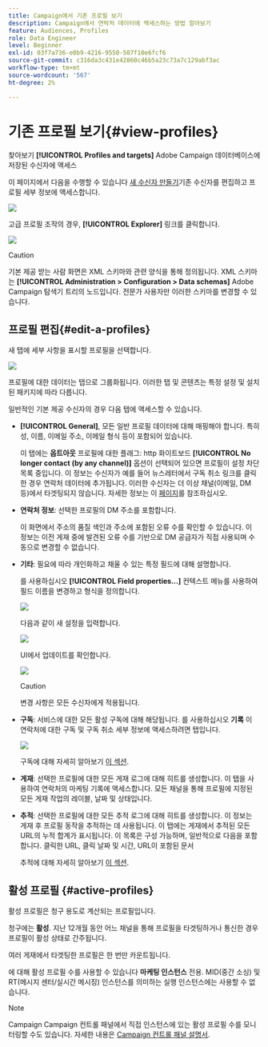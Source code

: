 ```yaml
---
title: Campaign에서 기존 프로필 보기
description: Campaign에서 연락처 데이터에 액세스하는 방법 알아보기
feature: Audiences, Profiles
role: Data Engineer
level: Beginner
exl-id: 03f7a736-e0b9-4216-9550-507f10e6fcf6
source-git-commit: c316da3c431e42860c46b5a23c73a7c129abf3ac
workflow-type: tm+mt
source-wordcount: '567'
ht-degree: 2%

---
```


# 기존 프로필 보기{#view-profiles}

찾아보기 **[!UICONTROL Profiles and targets]** Adobe Campaign 데이터베이스에 저장된 수신자에 액세스

이 페이지에서 다음을 수행할 수 있습니다 [새 수신자 만들기](create-profiles.md)기존 수신자를 편집하고 프로필 세부 정보에 액세스합니다.

![](assets/profiles-and-targets.png)

고급 프로필 조작의 경우, **[!UICONTROL Explorer]** 링크를 클릭합니다.

![](assets/recipients-in-explorer.png)


>[!CAUTION]
>
>기본 제공 받는 사람 화면은 XML 스키마와 관련 양식을 통해 정의됩니다. XML 스키마는 **[!UICONTROL Administration > Configuration > Data schemas]** Adobe Campaign 탐색기 트리의 노드입니다. 전문가 사용자만 이러한 스키마를 변경할 수 있습니다.

## 프로필 편집{#edit-a-profiles}

새 탭에 세부 사항을 표시할 프로필을 선택합니다.

![](assets/edit-a-profile.png)

프로필에 대한 데이터는 탭으로 그룹화됩니다. 이러한 탭 및 콘텐츠는 특정 설정 및 설치된 패키지에 따라 다릅니다.

일반적인 기본 제공 수신자의 경우 다음 탭에 액세스할 수 있습니다.

* **[!UICONTROL General]**, 모든 일반 프로필 데이터에 대해 매핑해야 합니다. 특히 성, 이름, 이메일 주소, 이메일 형식 등이 포함되어 있습니다.

   이 탭에는 **옵트아웃** 프로필에 대한 플래그: http 화이트보드 **[!UICONTROL No longer contact (by any channel)]** 옵션이 선택되어 있으면 프로필이 설정 차단 목록 중입니다. 이 정보는 수신자가 예를 들어 뉴스레터에서 구독 취소 링크를 클릭한 경우 연락처 데이터에 추가됩니다. 이러한 수신자는 더 이상 채널(이메일, DM 등)에서 타겟팅되지 않습니다. 자세한 정보는 이 [페이지](../send/quarantines.md)를 참조하십시오.

* **연락처 정보**: 선택한 프로필의 DM 주소를 포함합니다.

   이 화면에서 주소의 품질 색인과 주소에 포함된 오류 수를 확인할 수 있습니다. 이 정보는 이전 게재 중에 발견된 오류 수를 기반으로 DM 공급자가 직접 사용되며 수동으로 변경할 수 없습니다.

* **기타**: 필요에 따라 개인화하고 채울 수 있는 특정 필드에 대해 설명합니다.

   를 사용하십시오 **[!UICONTROL Field properties…]** 컨텍스트 메뉴를 사용하여 필드 이름을 변경하고 형식을 정의합니다.

   ![](assets/other-tab-field-properties.png)

   다음과 같이 새 설정을 입력합니다.

   ![](assets/change-field-properties.png)

   UI에서 업데이트를 확인합니다.

   ![](assets/other-tab-updated.png)


   >[!CAUTION]
   >변경 사항은 모든 수신자에게 적용됩니다.


* **구독**: 서비스에 대한 모든 활성 구독에 대해 해당됩니다. 를 사용하십시오 **기록** 이 연락처에 대한 구독 및 구독 취소 세부 정보에 액세스하려면 탭입니다.

   ![](assets/subscription-tab.png)

   구독에 대해 자세히 알아보기 [이 섹션](../start/subscriptions.md).

* **게재**: 선택한 프로필에 대한 모든 게재 로그에 대해 히트를 생성합니다. 이 탭을 사용하여 연락처의 마케팅 기록에 액세스합니다. 모든 채널을 통해 프로필에 지정된 모든 게재 작업의 레이블, 날짜 및 상태입니다.


* **추적**: 선택한 프로필에 대한 모든 추적 로그에 대해 히트를 생성합니다. 이 정보는 게재 후 프로필 동작을 추적하는 데 사용됩니다. 이 탭에는 게재에서 추적된 모든 URL의 누적 합계가 표시됩니다. 이 목록은 구성 가능하며, 일반적으로 다음을 포함합니다. 클릭한 URL, 클릭 날짜 및 시간, URL이 포함된 문서

   추적에 대해 자세히 알아보기 [이 섹션](../start/tracking.md).


## 활성 프로필 {#active-profiles}

활성 프로필은 청구 용도로 계산되는 프로필입니다.

청구에는 **활성**. 지난 12개월 동안 어느 채널을 통해 프로필을 타겟팅하거나 통신한 경우 프로필이 활성 상태로 간주됩니다.

여러 게재에서 타겟팅한 프로필은 한 번만 카운트됩니다.

에 대해 활성 프로필 수를 사용할 수 있습니다 **마케팅 인스턴스** 전용. MID(중간 소싱) 및 RT(메시지 센터/실시간 메시징) 인스턴스를 의미하는 실행 인스턴스에는 사용할 수 없습니다.

>[!NOTE]
>
>Campaign Campaign 컨트롤 패널에서 직접 인스턴스에 있는 활성 프로필 수를 모니터링할 수도 있습니다. 자세한 내용은 [Campaign 컨트롤 패널 설명서](https://experienceleague.adobe.com/docs/control-panel/using/performance-monitoring/active-profiles-monitoring.html).

